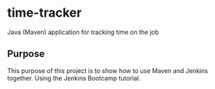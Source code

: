 # time-tracker
Java (Maven) application for tracking time on the job

## Purpose

This purpose of this project is to show how to use Maven and Jenkins together. Using the Jenkins Bootcamp tutorial.
